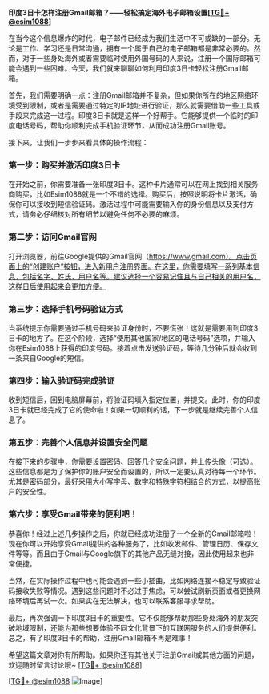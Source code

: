 **印度3日卡怎样注册Gmail邮箱？——轻松搞定海外电子邮箱设置[[TG💪+ @esim1088](https://t.me/s/esim1088)]**

在当今这个信息爆炸的时代，电子邮件已经成为我们生活中不可或缺的一部分。无论是工作、学习还是日常沟通，拥有一个属于自己的电子邮箱都是非常必要的。然而，对于一些身处海外或者需要临时使用外国号码的人来说，注册一个国际邮箱可能会遇到一些困难。今天，我们就来聊聊如何利用印度3日卡轻松注册Gmail邮箱。

首先，我们需要明确一点：注册Gmail邮箱并不复杂，但如果你所在的地区网络环境受到限制，或者是需要通过特定的IP地址进行验证，那么就需要借助一些工具或手段来完成这一过程。印度3日卡就是这样一个好帮手。它能够提供一个临时的印度电话号码，帮助你顺利完成手机验证环节，从而成功注册Gmail账号。

接下来，让我们一步步来看具体的操作流程：

### 第一步：购买并激活印度3日卡

在开始之前，你需要准备一张印度3日卡。这种卡片通常可以在网上找到相关服务商购买，比如Esim1088就是一个不错的选择。购买后，按照说明将卡片激活，确保你可以接收到短信验证码。激活过程中可能需要输入你的身份信息以及支付方式，请务必仔细核对所有细节以避免任何不必要的麻烦。

### 第二步：访问Gmail官网

打开浏览器，前往Google提供的Gmail官网（https://www.gmail.com）。点击页面上的“创建账户”按钮，进入新用户注册界面。在这里，你需要填写一系列基本信息，包括名字、姓氏、用户名等。建议选择一个容易记住且与自己相关的用户名，这样日后使用起来会更加方便。

### 第三步：选择手机号码验证方式

当系统提示你需要通过手机号码来验证身份时，不要慌张！这就是需要用到印度3日卡的地方了。在这个阶段，选择“使用其他国家/地区的电话号码”选项，并输入你在Esim1088上获得的印度号码。接着点击发送验证码，等待几分钟后就会收到一条来自Google的短信。

### 第四步：输入验证码完成验证

收到短信后，回到电脑屏幕前，将验证码填入指定位置，并提交。此时，你的印度3日卡就已经完成了它的使命啦！如果一切顺利的话，下一步就是继续完善个人信息了。

### 第五步：完善个人信息并设置安全问题

在接下来的步骤中，你需要设置密码、回答几个安全问题，并上传头像（可选）。这些信息都是为了保护你的账户安全而设置的，所以一定要认真对待每一个环节。尤其是密码部分，最好采用大小写字母、数字和特殊字符相结合的方式，以提高账户的安全性。

### 第六步：享受Gmail带来的便利吧！

恭喜你！经过上述几步操作之后，你就已经成功注册了一个全新的Gmail邮箱啦！现在你可以开始享受Gmail提供的各种服务了，比如收发邮件、管理日历、保存文件等等。而且由于Gmail与Google旗下的其他产品无缝对接，因此使用起来也非常便捷。

当然，在实际操作过程中也可能会遇到一些小插曲，比如网络连接不稳定导致验证码接收失败等情况。遇到这些问题时不必过于焦虑，可以尝试刷新页面或者更换网络环境后再试一次。如果实在无法解决，也可以联系客服寻求帮助。

最后，再次强调一下印度3日卡的重要性。它不仅能够帮助那些身处海外的朋友突破地域限制，还能为那些想要体验不同文化背景下的互联网服务的人们提供便利。总之，有了印度3日卡的帮助，注册Gmail邮箱不再是难事！

希望这篇文章对你有所帮助。如果你还有其他关于注册Gmail或其他方面的问题，欢迎随时留言讨论哦~ [[TG💪+ @esim1088](https://t.me/s/esim1088)] 

[[TG💪+ @esim1088](https://t.me/s/esim1088) ![Image](https://i.postimg.cc/4NQfJmqS/Snipaste-2025-05-13-00-14-12.png)]
